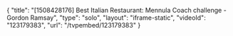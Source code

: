 {
    "title": "[1508428176] Best Italian Restaurant: Mennula Coach challenge - Gordon Ramsay",
    "type": "solo",
    "layout": "iframe-static",
    "videoId": "123179383",
    "url": "\/tvpembed\/123179383"
}